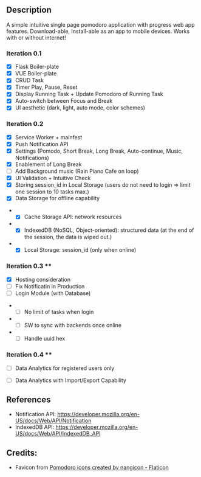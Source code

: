 ## Description
A simple intuitive single page pomodoro application with progress web app features. 
Download-able, Install-able as an app to mobile devices. Works with or without internet!

###  Iteration 0.1 
- [x] Flask Boiler-plate
- [x] VUE Boiler-plate
- [x] CRUD Task
- [x] Timer Play, Pause, Reset
- [x] Display Running Task + Update Pomodoro of Running Task 
- [x] Auto-switch between Focus and Break 
- [x] UI aesthetic (dark, light, auto mode, color schemes)

### Iteration 0.2 
- [x] Service Worker + mainfest
- [x] Push Notification API
- [x] Settings (Pomodo, Short Break, Long Break, Auto-continue, Music, Notifications) 
- [x] Enablement of Long Break
- [ ] Add Background music (Rain Piano Cafe on loop)
- [x] UI Validation + Intuitive Check
- [x] Storing session_id in Local Storage (users do not need to login => limit one session to 10 tasks max.)
- [x] Data Storage for offline capability 
- - [x] Cache Storage API: network resources 
- - [x] IndexedDB (NoSQL, Object-oriented): structured data (at the end of the session, the data is wiped out.)
- - [x] Local Storage: session_id (only when online)

### Iteration 0.3 ** 
- [x] Hosting consideration 
- [ ] Fix Notificatin in Production 
- [ ] Login Module (with Database)
- - [ ] No limit of tasks when login
- - [ ] SW to sync with backends once online 
- - [ ] Handle uuid hex 
 
### Iteration 0.4 **
- [ ] Data Analytics for registered users only
- [ ] Data Analytics with Import/Export Capability 


## References
- Notification API: https://developer.mozilla.org/en-US/docs/Web/API/Notification
- IndexedDB API: https://developer.mozilla.org/en-US/docs/Web/API/IndexedDB_API

## Credits:
- Favicon from <a href="https://www.flaticon.com/free-icons/pomodoro" title="pomodoro icons">Pomodoro icons created by nangicon - Flaticon</a>
